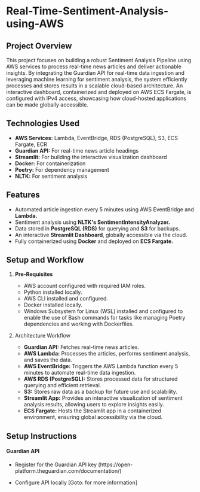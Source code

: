 # Real-Time-Sentiment-Analysis-using-AWS
<h2>Project Overview</h2>
<p>This project focuses on building a robust Sentiment Analysis Pipeline using AWS services to process real-time news articles and deliver actionable insights. By integrating the Guardian API for real-time data ingestion and leveraging machine learning for sentiment analysis, the system efficiently processes and stores results in a scalable cloud-based architecture. An interactive dashboard, containerized and deployed on AWS ECS Fargate, is configured with IPv4 access, showcasing how cloud-hosted applications can be made globally accessible.</p>
<h2>Technologies Used</h2>
<p><ul>
  <li><strong>AWS Services:</strong> Lambda, EventBridge, RDS (PostgreSQL), S3, ECS Fargate, ECR</li>
  <li><strong>Guardian API:</strong> For real-time news article headings</li>
  <li><strong>Streamlit:</strong> For building the interactive visualization dashboard</li>
  <li><strong>Docker:</strong> For containerization</li>
  <li><strong>Poetry:</strong> For dependency management</li>
  <li><strong>NLTK:</strong> For sentiment analysis</li>
</ul></p>
<h2>Features</h2>
<p><ul>
<li>Automated article ingestion every 5 minutes using <stong>AWS EventBridge</stong> and <strong>Lambda.</strong></li>
<li>Sentiment analysis using <strong>NLTK's SentimentIntensityAnalyzer.</strong></li>
<li>Data stored in <strong>PostgreSQL (RDS)</strong> for querying and <strong>S3</strong> for backups.</li>
<li>An interactive <strong>Streamlit Dashboard</strong>, globally accessible via the cloud.</li>
<li>Fully containerized using <strong>Docker</strong> and deployed on <strong>ECS Fargate.</strong></li>
</ul></p>
<h2>Setup and Workflow</h2>
<p><ol>
<li><strong>Pre-Requisites</strong></li>
<ul>
  <li>AWS account configured with required IAM roles.</li>
  <li>Python installed locally.</li>
  <li>AWS CLI installed and configured.</li>
  <li>Docker installed locally.</li>
  <li>Windows Subsystem for Linux (WSL) installed and configured to enable the use of Bash commands for tasks like managing Poetry dependencies and working with Dockerfiles.</li>
</ul>
<p><li>Architecture Workflow</li></p>
<ul>
  <li><strong>Guardian API:</strong> Fetches real-time news articles.</li>
  <li><strong>AWS Lambda:</strong> Processes the articles, performs sentiment analysis, and saves the data.</li>
  <li><strong>AWS EventBridge:</strong> Triggers the AWS Lambda function every 5 minutes to automate real-time data ingestion.</li>
  <li><strong>AWS RDS (PostgreSQL):</strong> Stores processed data for structured querying and efficient retrieval.</li>
  <li><strong>S3:</strong> Stores raw data as a backup for future use and scalability.</li>
  <li><strong>Streamlit App:</strong> Provides an interactive visualization of sentiment analysis results, allowing users to explore insights easily.</li>
  <li><strong>ECS Fargate:</strong> Hosts the Streamlit app in a containerized environment, ensuring global accessibility via the cloud.</li>
</ul>
</ol></p>
<h2>Setup Instructions</h2>
<h4>Guardian API</h4>
<ul>
<li><p>Register for the Guardian API key (https://open-platform.theguardian.com/documentation/)</p></li>
<li>Configure API locally [Goto: for more information]</li>
</ul>
